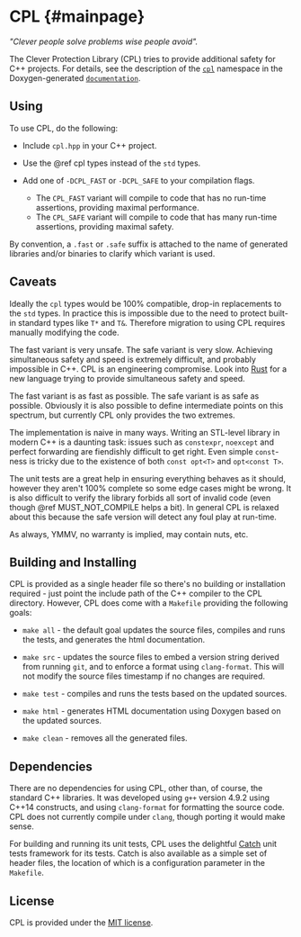 CPL {#mainpage}
===

<em>"Clever people solve problems wise people avoid".</em>

The Clever Protection Library (CPL) tries to provide additional safety for C++
projects. For details, see the description of the
<code>[cpl](http://orenbenkiki.github.io/cpl/namespacecpl.html#details)</code>
namespace in the Doxygen-generated
<code>[documentation](http://orenbenkiki.github.io/cpl)</code>.

## Using

To use CPL, do the following:

- Include `cpl.hpp` in your C++ project.

- Use the @ref cpl types instead of the `std` types.

- Add one of `-DCPL_FAST` or `-DCPL_SAFE` to your compilation flags.
  - The `CPL_FAST` variant will compile to code that has no run-time
    assertions, providing maximal performance.
  - The `CPL_SAFE` variant will compile to code that has many run-time
    assertions, providing maximal safety.

By convention, a `.fast` or `.safe` suffix is attached to the name of generated
libraries and/or binaries to clarify which variant is used.

## Caveats

Ideally the `cpl` types would be 100% compatible, drop-in replacements to the
`std` types. In practice this is impossible due to the need to protect built-in
standard types like `T*` and `T&`. Therefore migration to using CPL requires
manually modifying the code.

The fast variant is very unsafe. The safe variant is very slow. Achieving
simultaneous safety and speed is extremely difficult, and probably impossible
in C++. CPL is an engineering compromise. Look into
[Rust](http://www.rust-lang.org/) for a new language trying to provide
simultaneous safety and speed.

The fast variant is as fast as possible. The safe variant is as safe as
possible. Obviously it is also possible to define intermediate points on this
spectrum, but currently CPL only provides the two extremes.

The implementation is naive in many ways. Writing an STL-level library in
modern C++ is a daunting task: issues such as `constexpr`, `noexcept` and
perfect forwarding are fiendishly difficult to get right. Even simple
`const`-ness is tricky due to the existence of both `const opt<T>` and
`opt<const T>`.

The unit tests are a great help in ensuring everything behaves as it should,
however they aren't 100% complete so some edge cases might be wrong. It is also
difficult to verify the library forbids all sort of invalid code (even though
@ref MUST_NOT_COMPILE helps a bit). In general CPL is relaxed about this
because the safe version will detect any foul play at run-time.

As always, YMMV, no warranty is implied, may contain nuts, etc.

## Building and Installing

CPL is provided as a single header file so there's no building or installation
required - just point the include path of the C++ compiler to the CPL
directory. However, CPL does come with a `Makefile` providing the following
goals:

- `make all` - the default goal updates the source files, compiles and runs the
  tests, and generates the html documentation.

- `make src` - updates the source files to embed a version string derived from
  running `git`, and to enforce a format using `clang-format`. This will not
  modify the source files timestamp if no changes are required.

- `make test` - compiles and runs the tests based on the updated sources.

- `make html` - generates HTML documentation using Doxygen based on the updated
  sources.

- `make clean` - removes all the generated files.

## Dependencies

There are no dependencies for using CPL, other than, of course, the standard
C++ libraries. It was developed using `g++` version 4.9.2 using C++14
constructs, and using `clang-format` for formatting the source code. CPL does
not currently compile under `clang`, though porting it would make sense.

For building and running its unit tests, CPL uses the delightful
[Catch](https://github.com/philsquared/Catch) unit tests framework for its
tests. Catch is also available as a simple set of header files, the location of
which is a configuration parameter in the `Makefile`.

## License

CPL is provided under the [MIT license](http://opensource.org/licenses/MIT).
